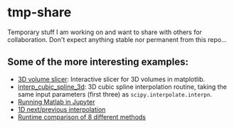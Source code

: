 # tmp-share

Temporary stuff I am working on and want to share with others for
collaboration. Don't expect anything stable nor permanent from this repo...

## Some of the more interesting examples:

* [3D volume slicer](./3D-slices.ipynb): Interactive slicer for 3D volumes in
  matplotlib.
* [interp_cubic_spline_3d](./interp_cubic_spline_3d.py): 3D cubic spline
  interpolation routine, taking the same input parameters (first three) as
  `scipy.interpolate.interpn`.
* [Running Matlab in Jupyter](./RunningMatlabInJupyter.ipynb)
* [1D next/previous interpolation](./interp1d-left-right.ipynb)
* [Runtime comparison of 8 different methods](./multiply_volume.ipynb)
